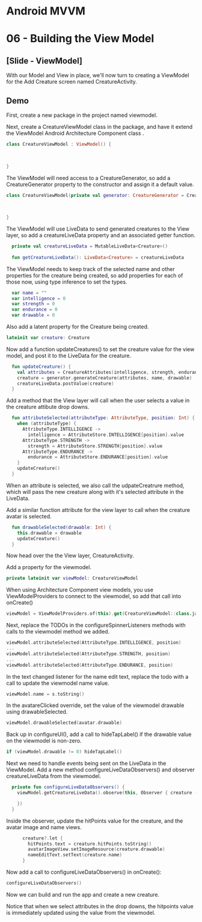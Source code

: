 # Android MVVM
# 06 - Building the View Model

## [Slide - ViewModel]

With our Model and View in place, we'll now turn to creating a ViewModel for the Add Creature screen named CreatureActivity.

## Demo

First, create a new package in the project named viewmodel.

Next, create a CreatureViewModel class in the package, and have it extend the ViewModel Android Architecture Component class .


```kotlin
class CreatureViewModel : ViewModel() {
 
  

}
```

The ViewModel will need access to a CreatureGenerator, so add a CreatureGenerator property to the constructor and assign it a default value.

```kotlin
class CreatureViewModel(private val generator: CreatureGenerator = CreatureGenerator()) : ViewModel() {
 
  

}
```

The ViewModel will use LiveData to send generated creatures to the View layer, so add a creatureLiveData property and an associated getter function.

```kotlin
  private val creatureLiveData = MutableLiveData<Creature>()
  
  fun getCreatureLiveData(): LiveData<Creature> = creatureLiveData
```

The ViewModel needs to keep track of the selected name and other properties for the creature being created, so add properties for each of those now, using type inference to set the types.

```kotlin
  var name = ""
  var intelligence = 0
  var strength = 0
  var endurance = 0
  var drawable = 0
```

Also add a latent property for the Creature being created.

```kotlin
lateinit var creature: Creature
```

Now add a function updateCreatures() to set the creature value for the view model, and post it to the LiveData for the creature.

```kotlin
  fun updateCreature() {
    val attributes = CreatureAttributes(intelligence, strength, endurance)
    creature = generator.generateCreature(attributes, name, drawable)
    creatureLiveData.postValue(creature)
  }
```

Add a method that the View layer will call when the user selects a value in the creature attibute drop downs.

```kotlin
  fun attributeSelected(attributeType: AttributeType, position: Int) {
    when (attributeType) {
      AttributeType.INTELLIGENCE ->
        intelligence = AttributeStore.INTELLIGENCE[position].value
      AttributeType.STRENGTH ->
        strength = AttributeStore.STRENGTH[position].value
      AttributeType.ENDURANCE ->
        endurance = AttributeStore.ENDURANCE[position].value
    }
    updateCreature()
  }
```

When an attribute is selected, we also call the udpateCreatrure method, which will pass the new creature along with it's selected attribute in the LiveData.

Add a similar function attribute for the view layer to call when the creature avatar is selected.

```kotlin
  fun drawableSelected(drawable: Int) {
    this.drawable = drawable
    updateCreature()
  }
```

Now head over the the View layer, CreatureActivity.

Add a property for the viewmodel.

```kotlin
private lateinit var viewModel: CreatureViewModel
```

When using Architecture Component view models, you use ViewModelProviders to connect to the viewmodel, so add that call into onCreate()

```kotlin
viewModel = ViewModelProviders.of(this).get(CreatureViewModel::class.java)
```

Next, replace the TODOs in the configureSpinnerListeners methods with calls to the viewmodel method we added.

```kotlin
viewModel.attributeSelected(AttributeType.INTELLIGENCE, position)
...
viewModel.attributeSelected(AttributeType.STRENGTH, position)
...
viewModel.attributeSelected(AttributeType.ENDURANCE, position)
```

In the text changed listener for the name edit text, replace the todo with a call to update the viewmodel name value.

```kotlin
viewModel.name = s.toString()
```

In the avatareClicked override, set the value of the viewmodel drawable using drawableSelected.

```kotlin
viewModel.drawableSelected(avatar.drawable)
```

Back up in configureUI(), add a call to hideTapLabel() if the drawable value on the viewmodel is non-zero.

```kotlin
if (viewModel.drawable != 0) hideTapLabel()
```

Next we need to handle events being sent on the LiveData in the ViewModel. Add a new method configureLiveDataObservers() and observer creatureLiveData from the viewmodel.

```kotlin
  private fun configureLiveDataObservers() {
    viewModel.getCreatureLiveData().observe(this, Observer { creature ->

    })
  }
```

Inside the observer, update the hitPoints value for the creature, and the avatar image and name views.

```kotlin
      creature?.let {
        hitPoints.text = creature.hitPoints.toString()
        avatarImageView.setImageResource(creature.drawable)
        nameEditText.setText(creature.name)
      }
```

Now add a call to configureLiveDataObservers() in onCreate():

```kotlin
configureLiveDataObservers()
```

Now we can build and run the app and create a new creature.

Notice that when we select attributes in the drop downs, the hitpoints value is immediately updated using the value from the viewmodel.

